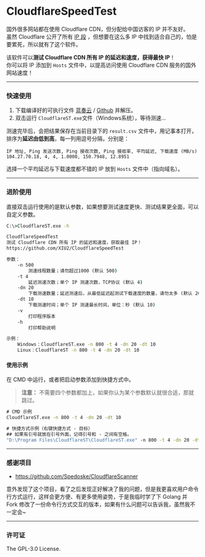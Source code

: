 # CloudflareSpeedTest

国外很多网站都在使用 Cloudflare CDN，但分配给中国访客的 IP 并不友好。  
虽然 Cloudflare 公开了所有 [IP 段](https://www.cloudflare.com/ips/) ，但想要在这么多 IP 中找到适合自己的，怕是要累死，所以就有了这个软件。  

该软件可以**测试 Cloudflare CDN 所有 IP 的延迟和速度，获得最快 IP**！  
你可以将 IP 添加到 `Hosts` 文件中，以提高访问使用 Cloudflare CDN 服务的国外网站速度！  

****
### 快速使用

1. 下载编译好的可执行文件 [蓝奏云](https://www.lanzoux.com/b0742hkxe) / [Github](https://github.com/XIU2/CloudflareSpeedTest/releases) 并解压。  
2. 双击运行 `CloudflareST.exe`文件（Windows系统），等待测速...  

测速完毕后，会把结果保存在当前目录下的 `result.csv` 文件中，用记事本打开，排序为**延迟由低到高**，每一列用逗号分隔，分别是：  
```
IP 地址, Ping 发送次数, Ping 接收次数, Ping 接收率, 平均延迟, 下载速度 (MB/s)
104.27.70.18, 4, 4, 1.0000, 150.7948, 12.8951
```
选择一个平均延迟与下载速度都不错的 IP 放到 `Hosts` 文件中（指向域名）。  

****
### 进阶使用

直接双击运行使用的是默认参数，如果想要测试速度更快、测试结果更全面，可以自定义参数。  
``` cmd
C:\>CloudflareST.exe -h

CloudflareSpeedTest
测试 Cloudflare CDN 所有 IP 的延迟和速度，获取最佳 IP！
https://github.com/XIU2/CloudflareSpeedTest

参数：
    -n 500
        测速线程数量；请勿超过1000 (默认 500)
    -t 4
        延迟测速次数；单个 IP 测速次数，TCP协议 (默认 4)
    -dn 20
        下载测速数量；延迟测速后，从最低延迟起测试下载速度的数量，请勿太多 (默认 20)
    -dt 10
        下载测速时间；单个 IP 测速最长时间，单位：秒 (默认 10)
    -v
        打印程序版本
    -h
        打印帮助说明

示例：
    Windows：CloudflareST.exe -n 800 -t 4 -dn 20 -dt 10
    Linux：CloudflareST -n 800 -t 4 -dn 20 -dt 10
```

#### 使用示例

在 CMD 中运行，或者把启动参数添加到快捷方式中。  
> **注意：** 不需要四个参数都加上，如果你认为某个参数默认就很合适，那就跳过。  

``` cmd
# CMD 示例
CloudflareST.exe -n 800 -t 4 -dn 20 -dt 10
```

``` cmd
# 快捷方式示例（右键快捷方式 - 目标）
## 如果有引号就放在引号外面，记得引号和 - 之间有空格。
"D:\Program Files\CloudflareST\CloudflareST.exe" -n 800 -t 4 -dn 20 -dt 10
```

****
### 感谢项目
* https://github.com/Spedoske/CloudflareScanner

意外发现了这个项目，看了之后发现正好解决了我的问题，但是我更喜欢用户命令行方式运行，这样会更方便、有更多使用姿势，于是我临时学了下 Golang 并 Fork 修改了一份命令行方式交互的版本，如果有什么问题可以告诉我，虽然我不一定会~

****
### 许可证
The GPL-3.0 License.
